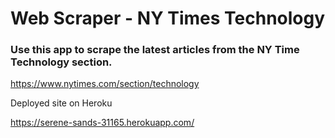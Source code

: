 # Web Scraper - NY Times Technology

### Use this app to scrape the latest articles from the NY Time Technology section.

https://www.nytimes.com/section/technology

Deployed site on Heroku

https://serene-sands-31165.herokuapp.com/
